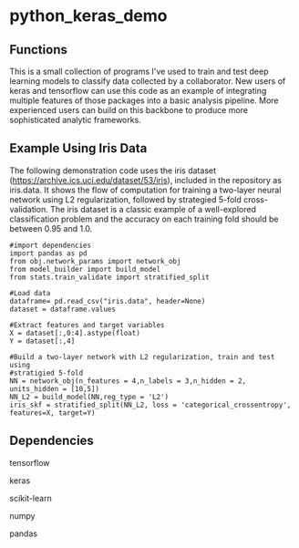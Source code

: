 # python_keras_demo

## Functions

This is a small collection of programs I've used to train and test deep learning models to classify data collected by a collaborator. New users of 
keras and tensorflow can use this code as an example of integrating multiple features of those packages into a basic analysis pipeline. More 
experienced users can build on this backbone to produce more sophisticated analytic frameworks.

## Example Using Iris Data

The following demonstration code uses the iris dataset (https://archive.ics.uci.edu/dataset/53/iris), included in the repository as iris.data. 
It shows the flow of computation for training a two-layer neural network using L2 regularization, followed by strategied 5-fold cross-validation. The iris
dataset is a classic example of a well-explored classification problem and the accuracy on each training fold should be between 0.95 and 1.0.

```
#import dependencies
import pandas as pd
from obj.network_params import network_obj
from model_builder import build_model
from stats.train_validate import stratified_split
```
```
#Load data
dataframe= pd.read_csv("iris.data", header=None)
dataset = dataframe.values
```
```
#Extract features and target variables
X = dataset[:,0:4].astype(float)
Y = dataset[:,4]
```
```
#Build a two-layer network with L2 regularization, train and test using
#stratigied 5-fold
NN = network_obj(n_features = 4,n_labels = 3,n_hidden = 2, units_hidden = [10,5])
NN_L2 = build_model(NN,reg_type = 'L2')
iris_skf = stratified_split(NN_L2, loss = 'categorical_crossentropy', features=X, target=Y)
```
## Dependencies

tensorflow

keras

scikit-learn

numpy

pandas
